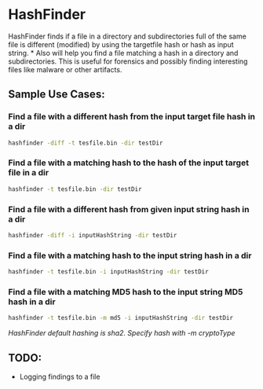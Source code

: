 # **HashFinder**
HashFinder finds if a file in a directory and subdirectories full of the same file is different (modified) by using the targetfile hash or hash as input string.               *
Also will help you find a file matching a hash in a directory and subdirectories.
This is useful for forensics and possibly finding interesting files like malware or other artifacts.

## Sample Use Cases:

### Find a file with a different hash from the input target file hash in a dir
```bash
hashfinder -diff -t tesfile.bin -dir testDir
```

### Find a file with a matching hash to the hash of the input target file in a dir
```bash
hashfinder -t tesfile.bin -dir testDir
```

### Find a file with a different hash from given input string hash in a dir
```bash
hashfinder -diff -i inputHashString -dir testDir
```

### Find a file with a matching hash to the input string hash in a dir
```bash
hashfinder -t tesfile.bin -i inputHashString -dir testDir
```
### Find a file with a matching MD5 hash to the input string MD5 hash in a dir
```bash
hashfinder -t tesfile.bin -m md5 -i inputHashString -dir testDir
```
*HashFinder default hashing is sha2. Specify hash with -m cryptoType*

## TODO:
- Logging findings to a file